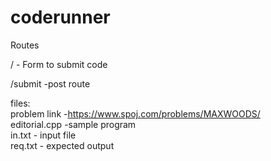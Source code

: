 # coderunner


Routes 

/ - Form to submit code

/submit -post route

 
files:<br>
problem link -https://www.spoj.com/problems/MAXWOODS/ <br>
editorial.cpp -sample program  <br>
in.txt - input file <br>
req.txt - expected output <br>

